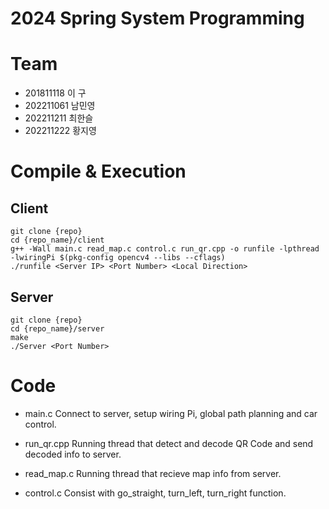 # 2024 Spring System Programming

# Team
- 201811118 이 구 
- 202211061 남민영
- 202211211 최한슬
- 202211222 황지영

# Compile & Execution
## Client
```
git clone {repo}
cd {repo_name}/client
g++ -Wall main.c read_map.c control.c run_qr.cpp -o runfile -lpthread -lwiringPi $(pkg-config opencv4 --libs --cflags)
./runfile <Server IP> <Port Number> <Local Direction>
```

## Server
```
git clone {repo}
cd {repo_name}/server
make
./Server <Port Number>
```

# Code
- main.c
  Connect to server, setup wiring Pi, global path planning and car control. 
  
- run_qr.cpp
  Running thread that detect and decode QR Code and send decoded info to server.

- read_map.c
  Running thread that recieve map info from server.
    
- control.c
  Consist with go_straight, turn_left, turn_right function.
